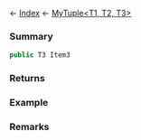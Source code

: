 ← [Index](Api-Index) ← [MyTuple<T1, T2, T3>](VRage.MyTuple`3)

### Summary

```csharp
public T3 Item3
```

### Returns

### Example

### Remarks

